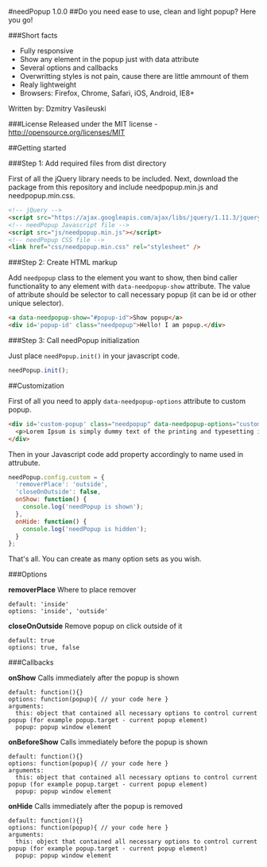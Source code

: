 #needPopup 1.0.0
##Do you need ease to use, clean and light popup? Here you go!

###Short facts
* Fully responsive
* Show any element in the popup just with data attribute
* Several options and callbacks
* Overwritting styles is not pain, cause there are little ammount of them
* Realy lightweight
* Browsers: Firefox, Chrome, Safari, iOS, Android, IE8+

Written by: Dzmitry Vasileuski

###License
Released under the MIT license - http://opensource.org/licenses/MIT

##Getting started

###Step 1: Add required files from dist directory

First of all the jQuery library needs to be included. 
Next, download the package from this repository and include needpopup.min.js and needpopup.min.css.

```html
<!-- jQuery -->
<script src="https://ajax.googleapis.com/ajax/libs/jquery/1.11.3/jquery.min.js"></script>
<!-- needPopup Javascript file -->
<script src="js/needpopup.min.js"></script>
<!-- needPopup CSS file -->
<link href="css/needpopup.min.css" rel="stylesheet" />
```

###Step 2: Create HTML markup

Add `needpopup` class to the element you want to show, then bind caller functionality to any element with `data-needpopup-show` attribute.
The value of attribute should be selector to call necessary popup (it can be id or other unique selector).

```html
<a data-needpopup-show="#popup-id">Show popup</a>
<div id='popup-id' class="needpopup">Hello! I am popup.</div>
```

###Step 3: Call needPopup initialization

Just place `needPopup.init()` in your javascript code.

```javascript
needPopup.init();
```

##Customization

First of all you need to apply `data-needpopup-options` attribute to custom popup.
```html
<div id='custom-popup' class="needpopup" data-needpopup-options="custom">
  <p>Lorem Ipsum is simply dummy text of the printing and typesetting industry. Lorem Ipsum has been the industry's standard dummy text ever since the 1500s, when an unknown printer took a galley of type and scrambled it to make a type specimen book.</p>
</div>
```

Then in your Javascript code add property accordingly to name used in attrubute.
```javascript
needPopup.config.custom = {
  'removerPlace': 'outside',
  'closeOnOutside': false,
  onShow: function() {
    console.log('needPopup is shown');
  },
  onHide: function() {
    console.log('needPopup is hidden');
  }
};
```

That's all. You can create as many option sets as you wish.

###Options

**removerPlace**
Where to place remover
```
default: 'inside'
options: 'inside', 'outside'
```

**closeOnOutside**
Remove popup on click outside of it
```
default: true
options: true, false
```

###Callbacks

**onShow**
Calls immediately after the popup is shown
```
default: function(){}
options: function(popup){ // your code here }
arguments:
  this: object that contained all necessary options to control current popup (for example popup.target - current popup element)
  popup: popup window element 
```

**onBeforeShow**
Calls immediately before the popup is shown
```
default: function(){}
options: function(popup){ // your code here }
arguments:
  this: object that contained all necessary options to control current popup (for example popup.target - current popup element)
  popup: popup window element 
```

**onHide**
Calls immediately after the popup is removed
```
default: function(){}
options: function(popup){ // your code here }
arguments:
  this: object that contained all necessary options to control current popup (for example popup.target - current popup element)
  popup: popup window element 
```
